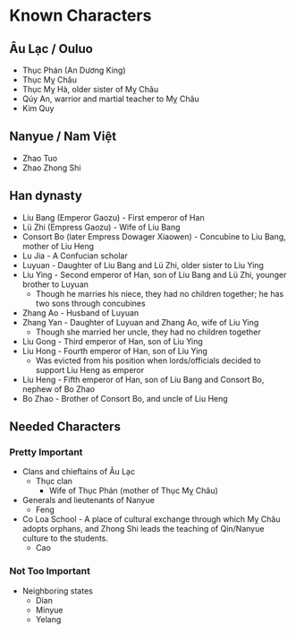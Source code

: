 # Known Characters

## Âu Lạc / Ouluo
  * Thục Phán (An Dương King)
  * Thục Mỵ Châu
  * Thục Mỵ Hà, older sister of Mỵ Châu
  * Qúy An, warrior and martial teacher to Mỵ Châu
  * Kim Quy

## Nanyue / Nam Việt
  * Zhao Tuo
  * Zhao Zhong Shi

## Han dynasty
  * Liu Bang (Emperor Gaozu) - First emperor of Han
  * Lü Zhi (Empress Gaozu) - Wife of Liu Bang
  * Consort Bo (later Empress Dowager Xiaowen) - Concubine to Liu Bang, mother of Liu Heng
  * Lu Jia - A Confucian scholar
  * Luyuan - Daughter of Liu Bang and Lü Zhi, older sister to Liu Ying
  * Liu Ying - Second emperor of Han, son of Liu Bang and Lü Zhi, younger brother to Luyuan
    * Though he marries his niece, they had no children together; he has two sons through concubines
  * Zhang Ao - Husband of Luyuan
  * Zhang Yan - Daughter of Luyuan and Zhang Ao, wife of Liu Ying
    * Though she married her uncle, they had no children together
  * Liu Gong - Third emperor of Han, son of Liu Ying
  * Liu Hong - Fourth emperor of Han, son of Liu Ying
    * Was evicted from his position when lords/officials decided to support Liu Heng as emperor
  * Liu Heng - Fifth emperor of Han, son of Liu Bang and Consort Bo, nephew of Bo Zhao
  * Bo Zhao - Brother of Consort Bo, and uncle of Liu Heng

## Needed Characters

### Pretty Important
  * Clans and chieftains of Âu Lạc
    * Thục clan
      * Wife of Thục Phán (mother of Thục Mỵ Châu)
  * Generals and lieutenants of Nanyue
    * Feng
  * Co Loa School - A place of cultural exchange through which Mỵ Châu adopts orphans, and Zhong Shi leads the teaching of Qin/Nanyue culture to the students.
    * Cao

### Not Too Important
  * Neighboring states
    * Dian
    * Minyue
    * Yelang
